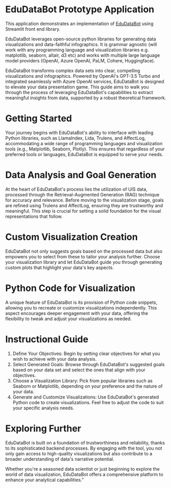 # EduDataBot Prototype Application

This  application demonstrates an implementation of [EduDataBot]([https://github.com/roy-saurabh/un-vision-ai]) using Streamlit front end library.

EduDataBot leverages open-source python libraries for generating data visualizations and data-faithful infographics. It is grammar agnostic (will work with any programming language and visualization libraries e.g. matplotlib, seaborn, altair, d3 etc) and works with multiple large language model providers (OpenAI, Azure OpenAI, PaLM, Cohere, Huggingface).

EduDataBot transforms complex data sets into clear, compelling visualizations and infographics. Powered by OpenAI's GPT-3.5 Turbo and integrated seamlessly with Azure OpenAI services, EduDataBot is designed to elevate your data presentation game. This guide aims to walk you through the process of leveraging EduDataBot's capabilities to extract meaningful insights from data, supported by a robust theoretical framework.

# Getting Started 

Your journey begins with EduDataBot's ability to interface with leading Python libraries, such as LlamaIndex, Lida, Trulens, and AffectLog, accommodating a wide range of programming languages and visualization tools (e.g., Matplotlib, Seaborn, Plotly). This ensures that regardless of your preferred tools or languages, EduDataBot is equipped to serve your needs.

# Data Analysis and Goal Generation

At the heart of EduDataBot's process lies the utilization of UIS data, processed through the Retrieval-Augmented Generation (RAG) technique for accuracy and relevance. Before moving to the visualization stage, goals are refined using Trulens and AffectLog, ensuring they are trustworthy and meaningful. This step is crucial for setting a solid foundation for the visual representations that follow.

# Custom Visualization Creation

EduDataBot not only suggests goals based on the processed data but also empowers you to select from these to tailor your analysis further. Choose your visualization library and let EduDataBot guide you through generating custom plots that highlight your data's key aspects.

# Python Code for Visualization 

A unique feature of EduDataBot is its provision of Python code snippets, allowing you to recreate or customize visualizations independently. This aspect encourages deeper engagement with your data, offering the flexibility to tweak and adjust your visualizations as needed.

# Instructional Guide

1.	Define Your Objectives: Begin by setting clear objectives for what you wish to achieve with your data analysis.
2.	Select Generated Goals: Browse through EduDataBot's suggested goals based on your data set and select the ones that align with your objectives.
3.	Choose a Visualization Library: Pick from popular libraries such as Seaborn or Matplotlib, depending on your preference and the nature of your data.
4.	Generate and Customize Visualizations: Use EduDataBot's generated Python code to create visualizations. Feel free to adjust the code to suit your specific analysis needs.

# Exploring Further

EduDataBot is built on a foundation of trustworthiness and reliability, thanks to its sophisticated backend processes. By engaging with the tool, you not only gain access to high-quality visualizations but also contribute to a broader understanding of data's narrative potential.

Whether you're a seasoned data scientist or just beginning to explore the world of data visualization, EduDataBot offers a comprehensive platform to enhance your analytical capabilities.”

